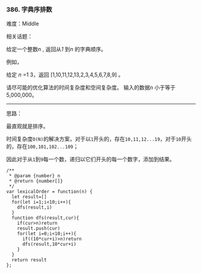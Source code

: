 ### 386. 字典序排数

难度：Middle

相关话题：

给定一个整数*n* , 返回从*1* 到*n* 的字典顺序。



例如，



给定 *n*  =1 3，返回 [1,10,11,12,13,2,3,4,5,6,7,8,9] 。



请尽可能的优化算法的时间复杂度和空间复杂度。 输入的数据*n* 小于等于5,000,000。




-----

思路：

最直观就是排序。

时间复杂度`O(N)`的解决方案，对于以`1`开头的，存在`10,11,12...19`，对于`10`开头的，存在`100,101,102...109`；

因此对于从`1`到`9`每一个数，递归以它们开头的每一个数字，添加到结果。


```
/**
 * @param {number} n
 * @return {number[]}
 */
var lexicalOrder = function(n) {
  let result=[]
  for(let i=1;i<10;i++){
    dfs(result,i)
  }
  function dfs(result,cur){
    if(cur>n)return 
    result.push(cur)
    for(let i=0;i<10;i++){
      if((10*cur+i)>n)return
      dfs(result,10*cur+i)
    }        
  }
  return result
};



```

